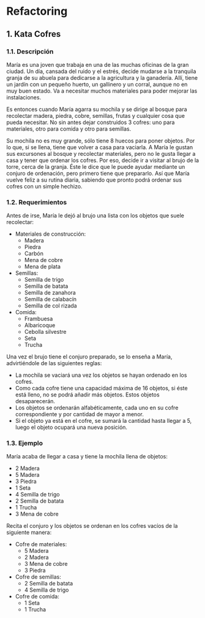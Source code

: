 # Refactoring

## 1. Kata Cofres

### 1.1. Descripción

María es una joven que trabaja en una de las muchas oficinas de la gran ciudad. Un día, cansada del ruido y el estrés, 
decide mudarse a la tranquila granja de su abuela para dedicarse a la agricultura y la ganadería. Allí, tiene un jardín 
con un pequeño huerto, un gallinero y un corral, aunque no en muy buen estado. Va a necesitar muchos materiales para 
poder mejorar las instalaciones.

Es entonces cuando María agarra su mochila y se dirige al bosque para recolectar madera, piedra, cobre, semillas, 
frutas y cualquier cosa que pueda necesitar. No sin antes dejar construidos 3 cofres: uno para materiales, otro para 
comida y otro para semillas.

Su mochila no es muy grande, sólo tiene 8 huecos para poner objetos. Por lo que, si se llena, tiene 
que volver a casa para vaciarla. A María le gustan sus excursones al bosque y recolectar materiales, pero no le gusta 
llegar a casa y tener que ordenar los cofres. Por eso, decide ir a visitar al brujo de la torre, cerca de la granja. 
Éste le dice que le puede ayudar mediante un conjuro de ordenación, pero primero tiene que prepararlo. Así que María 
vuelve feliz a su rutina diaria, sabiendo que pronto podrá ordenar sus cofres con un simple hechizo.

### 1.2. Requerimientos
Antes de irse, María le dejó al brujo una lista con los objetos que suele recolectar:
- Materiales de construcción:
    - Madera
    - Piedra
    - Carbón
    - Mena de cobre
    - Mena de plata
- Semillas:
    - Semilla de trigo
    - Semilla de batata
    - Semilla de zanahora
    - Semilla de calabacín
    - Semilla de col rizada
- Comida:
    - Frambuesa
    - Albaricoque
    - Cebolla silvestre
    - Seta
    - Trucha

Una vez el brujo tiene el conjuro preparado, se lo enseña a María, advirtiéndole de las siguientes reglas: 

- La mochila se vaciará una vez los objetos se hayan ordenado en los cofres.
- Como cada cofre tiene una capacidad máxima de 16 objetos, si éste está lleno, no se podrá añadir más objetos. Estos 
objetos desaparecerán.
- Los objetos se ordenarán alfabéticamente, cada uno en su cofre correspondiente y por cantidad de mayor a menor.
- Si el objeto ya está en el cofre, se sumará la cantidad hasta llegar a 5, luego el objeto ocupará una nueva posición.

### 1.3. Ejemplo

María acaba de llegar a casa y tiene la mochila llena de objetos:
- 2 Madera
- 5 Madera
- 3 Piedra
- 1 Seta
- 4 Semilla de trigo
- 2 Semilla de batata
- 1 Trucha
- 3 Mena de cobre

Recita el conjuro y los objetos se ordenan en los cofres vacíos de la siguiente manera:
- Cofre de materiales:
  - 5 Madera
  - 2 Madera
  - 3 Mena de cobre
  - 3 Piedra
- Cofre de semillas:
  - 2 Semilla de batata
  - 4 Semilla de trigo
- Cofre de comida:
  - 1 Seta
  - 1 Trucha
